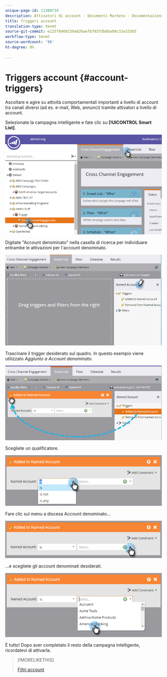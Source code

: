 ```yaml
---
unique-page-id: 11380734
description: Attivatori di account - Documenti Marketo - Documentazione di prodotto
title: Triggers account
translation-type: tm+mt
source-git-commit: e125f8469239a026aefb703fdb6ba99c32e33565
workflow-type: tm+mt
source-wordcount: '96'
ht-degree: 0%

---
```



# Triggers account {#account-triggers}

Ascoltare e agire su attività comportamentali importanti a livello di account tra canali diversi (ad es. e-mail, Web, annunci) tramite attivatori a livello di account.

Selezionate la campagna intelligente e fate clic su **[!UICONTROL Smart List]**.

![](assets/one-1.png)

Digitate &quot;Account denominato&quot; nella casella di ricerca per individuare entrambe le attivazioni per l&#39;account denominato.

![](assets/two-1.png)

Trascinare il trigger desiderato sul quadro. In questo esempio viene utilizzato _Aggiunto a Account denominato_.

![](assets/three-1.png)

Scegliete un qualificatore.

![](assets/four-1.png)

Fare clic sul menu a discesa Account denominato...

![](assets/five-1.png)

...e scegliete gli account denominati desiderati.

![](assets/six-1.png)

È tutto! Dopo aver completato il resto della campagna intelligente, ricordatevi di attivarla.

>[!MORELIKETHIS]
>
>[Filtri account](/help/marketo/product-docs/account-based-marketing/engage/account-filters.md)
